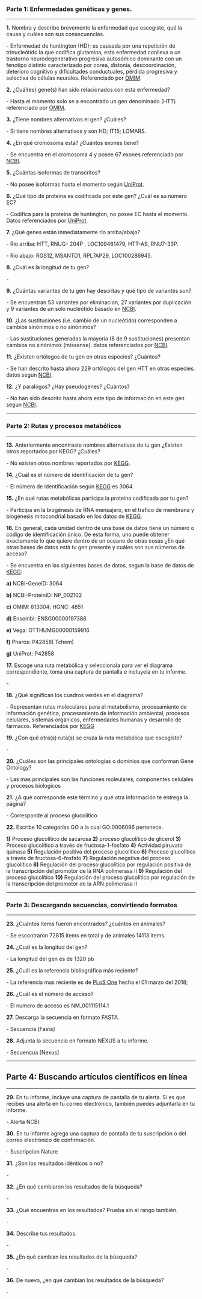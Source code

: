 ### Parte 1: Enfermedades genéticas y genes.

---

**1.** Nombra y describe brevemente la enfermedad que escogiste, qué la causa y cuáles son sus consecuencias.

*-* Enfermedad de huntington (HD); es causada por una repetición de trinucleótido la que codifica glutamina,  esta enfermedad conlleva a un trastorno neurodegenerativo progresivo autosómico dominante con un fenotipo distinto caracterizado por corea, distonía, descoordinación, deterioro cognitivo y dificultades conductuales,  pérdida progresiva y selectiva de células neurales. Referenciado por [OMIM](http://www.omim.org/entry/143100?search=genetic%20disease&highlight=genetic%20disease). 

**2.** ¿Cuál(es) gene(s) han sido relacionados con esta enfermedad?

*-* Hasta el momento solo se a encontrado un gen denominado (HTT) referenciado por [OMIM](http://www.omim.org/entry/143100?search=genetic%20disease&highlight=genetic%20disease).
		
**3.** ¿Tiene nombres alternativos el gen? ¿Cuáles? 

*-* Si tiene nombres alternativos y son HD; IT15; LOMARS.

**4.** ¿En qué cromosoma está? ¿Cuántos exones tiene? 

*-* Se encuentra en el cromosoma 4 y posee 67 exones referenciado por [NCBI](https://www.ncbi.nlm.nih.gov/gene/3064).

**5.** ¿Cuántas isoformas de transcritos? 

*-* No posee isoformas hasta el momento según [UniProt](https://www.uniprot.org/uniprot/P42858).

**6.** ¿Qué tipo de proteina es codificada por este gen? ¿Cuál es su número EC? 

*-* Codifica para la proteína de huntington, no posee EC hasta el momento. Datos referenciados por  [UniProt](https://www.uniprot.org/uniprot/P42858). 

**7.** ¿Qué genes están inmediatamente río arriba/abajo? 

*-* Rio arriba: HTT, RNUG- 204P , LOC109461479, HTT-AS, RNU7-33P.

*-* Rio abajo: RGS12, MSANTD1, RPL7AP29, LOC100286945.

**8.** ¿Cuál es la longitud de tu gen?

*-*

**9.** ¿Cuántas variantes de tu gen hay descritas y qué tipo de variantes son?

*-* Se encuentran 53 variantes por eliminacion, 27 variantes por duplicación y 9 variantes de un solo nucleótido basado en [NCBI](https://www.ncbi.nlm.nih.gov/clinvar/?term=HTT[gene]).

**10.** ¿Las sustituciones (i.e. cambio de un nucleótido) corresponden a cambios sinónimos o no sinónimos?

*-* Las sustituciones generadas la mayoría (8 de 9 sustituciones) presentan cambios no sinónimos (missense). datos referenciados por [NCBI](https://www.ncbi.nlm.nih.gov/clinvar).

**11.** ¿Existen ortólogos de tu gen en otras especies? ¿Cuántos? 

*-* Se han descrito hasta ahora 229 ortólogos del gen  HTT en otras especies. datos segun [NCBI](https://www.ncbi.nlm.nih.gov/gene/3064#homology).

**12.** ¿Y paralógos? ¿Hay pseudogenes? ¿Cuántos? 

*-* No han sido descrito hasta ahora este tipo de información en este gen segun [NCBI](https://www.ncbi.nlm.nih.gov/gene/3064#homology).

---

### Parte 2: Rutas y procesos metabólicos

---

**13.** Anteriormente encontraste nombres alternativos de tu gen ¿Existen otros reportados por KEGG? ¿Cuáles?

*-* No existen otros nombres reportados por [KEGG](https://www.kegg.jp/dbget-bin/www_bget?hsa:htt).

**14.** ¿Cuál es el número de identificación de tu gen?

*-* El número de identificación según [KEGG](https://www.kegg.jp/dbget-bin/www_bget?hsa:htt) es 3064.

**15.** ¿En qué rutas metabólicas participa la proteína codificada por tu gen?

*-* Participa en la biogénesis de RNA mensajero, en el trafico de membrana y biogénesis mitocondrial basado en los datos de [KEGG](https://www.kegg.jp/dbget-bin/www_bget?hsa:htt). 

**16.** En general, cada unidad dentro de una base de datos tiene un número o código de identificación único. De esta forma, uno puede obtener exactamente lo que quiere dentro de un oceano de otras cosas ¿En qué otras bases de datos está tu gen presente y cuáles son sus números de acceso?

*-* Se encuentra en las siguientes bases de datos, segun la base de datos de [KEGG](https://www.kegg.jp/dbget-bin/www_bget?hsa:htt):

**a)** NCBI-GeneID: 3064

**b)** NCBI-ProteinID: NP_002102

**c)** OMIM: 613004; HGNC: 4851

**d)** Ensembl: ENSG00000197386 

**e)** Vega: OTTHUMG00000159916 

**f)** Pharos: P42858( Tchem) 

**g)** UniProt: P42858



**17.** Escoge una ruta metabólica y seleccionala para ver el diagrama correspondiente, toma una captura de pantalla e incluyela en tu informe.

*-*

**18.** ¿Qué significan los cuadros verdes en el diagrama? 

*-* Representan rutas moleculares para el metabolismo, procesamiento de información genética, procesamiento de información ambiental, procesos celulares, sistemas orgánicos, enfermedades humanas y desarrollo de fármacos. Referenciados por [KEGG](https://www.kegg.jp/kegg/document/help_pathway.html)

**19.** ¿Con qué otra(s) ruta(s) se cruza la ruta metabólica que escogiste?

*-*

**20.** ¿Cuáles son las principales ontologías o dominios que conforman Gene Ontology?

*-* Las mas principales son las funciones moleulares, componentes celulales y procesos biologicos

**21.** ¿A qué corresponde este término y qué otra información te entrega la página? 

*-* Corresponde al proceso glucolítico

**22.** Escribe 10 categorías GO a la cual GO:0006096 pertenece. 

**1)** Proceso glucolítico de sacarosa
**2)** proceso glucolítico de glicerol
**3)** Proceso glucolítico a través de fructosa-1-fosfato
**4)** Actividad piruvato quinasa 
**5)** Regulación positiva del proceso glucolítico
**6)** Proceso glucolítico a través de fructosa-6-fosfato
**7)** Regulación negativa del proceso glucolítico
**8)** Regulación del proceso glucolítico por regulación positiva de la transcripción del promotor de la RNA polimerasa II
**9)** Regulación del proceso glucolítico
**10)** Regulación del proceso glucolítico por regulación de la transcripción del promotor de la ARN polimerasa II

---

### Parte 3: Descargando secuencias, convirtiendo formatos

---

**23.** ¿Cuántos items fueron encontrados? ¿cuántos en animales? 

*-* Se escontraron 72815 items en total y de animales 14113 items.
		
**24.** ¿Cuál es la longitud del gen? 

*-* La longitud del gen es de 1320 pb

**25.** ¿Cuál es la referencia bibliográfica más reciente? 
 
 *-* La referencia mas reciente es de [PLoS One](https://www.ncbi.nlm.nih.gov/pubmed/29494608) hecha el 01 marzo del 2018;

**26.** ¿Cuál es el número de acceso?

*-* El numero de acceso es NM_001115114.1

**27.** Descarga la secuencia en formato FASTA.

*-* Secuencia [Fasta]

**28.** Adjunta la secuencia en formato NEXUS a tu informe.

*-* Secuencua [Nexus]

---

## Parte 4: Buscando artículos científicos en línea

---

**29.** En tu informe, incluye una captura de pantalla de tu alerta. Si es que recibes una alerta en tu correo electrónico, también puedes adjuntarla en tu informe.

*-* Alerta NCBI

**30.** En tu informe agrega una captura de pantalla de tu suscripción o del correo electrónico de confirmación.

*-* Suscripcion Nature
			
**31.** ¿Son los resultados idénticos o no?

*-*

**32.** ¿En qué cambiaron los resultados de la búsqueda?

*-*

**33.** ¿Qué encuentras en los resultados? Prueba sin el rango también.

*-*

**34.** Describe tus resultados.

*-*

**35.** ¿En qué cambian los resultados de la búsqueda?

*-*

**36.** De nuevo, ¿en qué cambian los resultados de la búsqueda?

*-*

